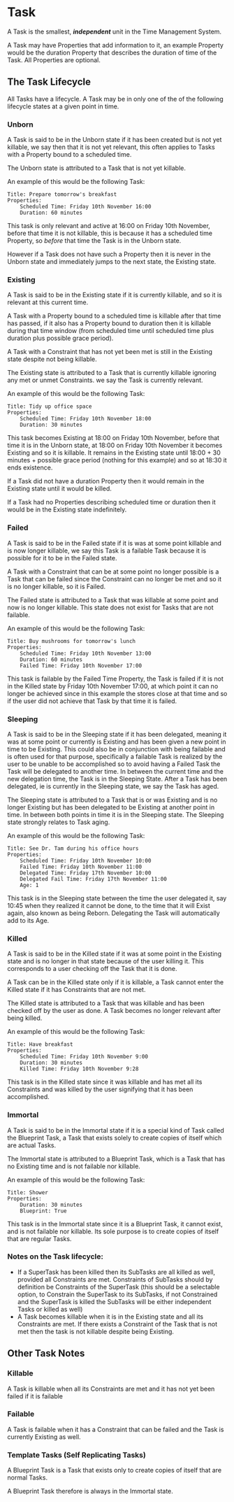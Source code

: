 # Task

A Task is the smallest, ***independent*** unit in the Time Management System.

A Task may have Properties that add information to it, an example Property would be the duration Property that describes the duration of time of the Task. All Properties are optional.

## The Task Lifecycle

All Tasks have a lifecycle. A Task may be in only one of the of the following lifecycle states at a given point in time.

### Unborn

A Task is said to be in the Unborn state if it has been created but is not yet killable, we say then that it is not yet relevant, this often applies to Tasks with a Property bound to a scheduled time.

The Unborn state is attributed to a Task that is not yet killable.

An example of this would be the following Task:

    Title: Prepare tomorrow's breakfast
    Properties:
        Scheduled Time: Friday 10th November 16:00
        Duration: 60 minutes

This task is only relevant and active at 16:00 on Friday 10th November, before that time it is not killable, this is because it has a scheduled time Property, so _before_ that time the Task is in the Unborn state.

However if a Task does not have such a Property then it is never in the Unborn state and immediately jumps to the next state, the Existing state.

### Existing

A Task is said to be in the Existing state if it is currently killable, and so it is relevant at this current time.

A Task with a Property bound to a scheduled time is killable after that time has passed, if it also has a Property bound to duration then it is killable during that time window (from scheduled time until scheduled time plus duration plus possible grace period).

A Task with a Constraint that has not yet been met is still in the Existing state despite not being killable.

The Existing state is attributed to a Task that is currently killable ignoring any met or unmet Constraints. we say the Task is currently relevant.

An example of this would be the following Task:

    Title: Tidy up office space
    Properties:
        Scheduled Time: Friday 10th November 18:00
        Duration: 30 minutes

This task becomes Existing at 18:00 on Friday 10th November, before that time it is in the Unborn state, at 18:00 on Friday 10th November it becomes Existing and so it is killable. It remains in the Existing state until 18:00 + 30 minutes + possible grace period (nothing for this example) and so at 18:30 it ends existence.

If a Task did not have a duration Property then it would remain in the Existing state until it would be killed.

If a Task had no Properties describing scheduled time or duration then it would be in the Existing state indefinitely.

### Failed

A Task is said to be in the Failed state if it is was at some point killable and is now longer killable, we say this Task is a failable Task because it is possible for it to be in the Failed state.

A Task with a Constraint that can be at some point no longer possible is a Task that can be failed since the Constraint can no longer be met and so it is no longer killable, so it is Failed.

The Failed state is attributed to a Task that was killable at some point and now is no longer killable. This state does not exist for Tasks that are not failable.

An example of this would be the following Task:

    Title: Buy mushrooms for tomorrow's lunch
    Properties:
        Scheduled Time: Friday 10th November 13:00
        Duration: 60 minutes
        Failed Time: Friday 10th November 17:00

This task is failable by the Failed Time Property, the Task is failed if it is not in the Killed state by Friday 10th November 17:00, at which point it can no longer be achieved since in this example the stores close at that time and so if the user did not achieve that Task by that time it is failed.

### Sleeping

A Task is said to be in the Sleeping state if it has been delegated, meaning it was at some point or currently is Existing and has been given a new point in time to be Existing. This could also be in conjunction with being failable and is often used for that purpose, specifically a failable Task is realized by the user to be unable to be accomplished so to avoid having a Failed Task the Task will be delegated to another time. In between the current time and the new delegation time, the Task is in the Sleeping State. After a Task has been delegated, ie is currently in the Sleeping state, we say the Task has aged.

The Sleeping state is attributed to a Task that is or was Existing and is no longer Existing but has been delegated to be Existing at another point in time. In between both points in time it is in the Sleeping state. The Sleeping state strongly relates to Task aging.

An example of this would be the following Task:

    Title: See Dr. Tam during his office hours
    Properties:
        Scheduled Time: Friday 10th November 10:00
        Failed Time: Friday 10th November 11:00
        Delegated Time: Friday 17th November 10:00
        Delegated Fail Time: Friday 17th November 11:00
        Age: 1

This task is in the Sleeping state between the time the user delegated it, say 10:45 when they realized it cannot be done, to the time that it will Exist again, also known as being Reborn. Delegating the Task will automatically add to its Age.

### Killed

A Task is said to be in the Killed state if it was at some point in the Existing state and is no longer in that state because of the user killing it. This corresponds to a user checking off the Task that it is done.

A Task can be in the Killed state only if it is killable, a Task cannot enter the Killed state if it has Constraints that are not met.

The Killed state is attributed to a Task that was killable and has been checked off by the user as done. A Task becomes no longer relevant after being killed.

An example of this would be the following Task:

    Title: Have breakfast
    Properties:
        Scheduled Time: Friday 10th November 9:00
        Duration: 30 minutes
        Killed Time: Friday 10th November 9:28

This task is in the Killed state since it was killable and has met all its Constraints and was killed by the user signifying that it has been accomplished.

### Immortal

A Task is said to be in the Immortal state if it is a special kind of Task called the Blueprint Task, a Task that exists solely to create copies of itself which are actual Tasks.

The Immortal state is attributed to a Blueprint Task, which is a Task that has no Existing time and is not failable nor killable.

An example of this would be the following Task:

    Title: Shower
    Properties:
        Duration: 30 minutes
        Blueprint: True

This task is in the Immortal state since it is a Blueprint Task, it cannot exist, and is not failable nor killable. Its sole purpose is to create copies of itself that are regular Tasks.

### Notes on the Task lifecycle:

* If a SuperTask has been killed then its SubTasks are all killed as well, provided all Constraints are met. Constraints of SubTasks should by definition be Constraints of the SuperTask (this should be a selectable option, to Constrain the SuperTask to its SubTasks, if not Constrained and the SuperTask is killed the SubTasks will be either independent Tasks or killed as well)
* A Task becomes killable when it is in the Existing state and all its Constraints are met. If there exists a Constraint of the Task that is not met then the task is not killable despite being Existing.

## Other Task Notes

### Killable

A Task is killable when all its Constraints are met and it has not yet been failed if it is failable

### Failable

A Task is failable when it has a Constraint that can be failed and the Task is currently Existing as well.

### Template Tasks (Self Replicating Tasks)

A Blueprint Task is a Task that exists only to create copies of itself that are normal Tasks.

A Blueprint Task therefore is always in the Immortal state.

